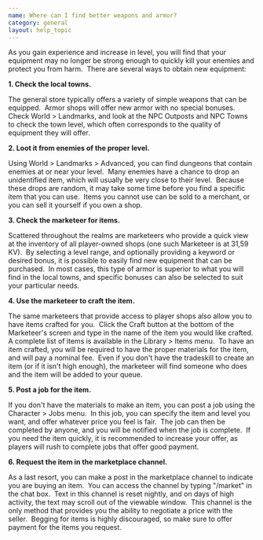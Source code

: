 ```yaml
---
name: Where can I find better weapons and armor?
category: general
layout: help_topic
---
```

As you gain experience and increase in level, you will find that your equipment may no longer be strong enough to quickly kill your enemies and protect you from harm.  There are several ways to obtain new equipment:

**1\. Check the local towns.**

The general store typically offers a variety of simple weapons that can be equipped.  Armor shops will offer new armor with no special bonuses.  Check World > Landmarks, and look at the NPC Outposts and NPC Towns to check the town level, which often corresponds to the quality of equipment they will offer.

**2\. Loot it from enemies of the proper level.**

Using World > Landmarks > Advanced, you can find dungeons that contain enemies at or near your level.  Many enemies have a chance to drop an unidentified item, which will usually be very close to their level.  Because these drops are random, it may take some time before you find a specific item that you can use.  Items you cannot use can be sold to a merchant, or you can sell it yourself if you own a shop.

**3\. Check the marketeer for items.**

Scattered throughout the realms are marketeers who provide a quick view at the inventory of all player-owned shops (one such Marketeer is at 31,59 KV).  By selecting a level range, and optionally providing a keyword or desired bonus, it is possible to easily find new equipment that can be purchased.  In most cases, this type of armor is superior to what you will find in the local towns, and specific bonuses can also be selected to suit your particular needs.

**4\. Use the marketeer to craft the item.**

The same marketeers that provide access to player shops also allow you to have items crafted for you.  Click the Craft button at the bottom of the Marketeer's screen and type in the name of the item you would like crafted.  A complete list of items is available in the Library > Items menu.  To have an item crafted, you will be required to have the proper materials for the item, and will pay a nominal fee.  Even if you don't have the tradeskill to create an item (or if it isn't high enough), the marketeer will find someone who does and the item will be added to your queue.

**5\. Post a job for the item.**

If you don't have the materials to make an item, you can post a job using the Character > Jobs menu.  In this job, you can specify the item and level you want, and offer whatever price you feel is fair.  The job can then be completed by anyone, and you will be notified when the job is complete.  If you need the item quickly, it is recommended to increase your offer, as players will rush to complete jobs that offer good payment. 

**6\. Request the item in the marketplace channel.**

As a last resort, you can make a post in the marketplace channel to indicate you are buying an item.  You can access the channel by typing "/market" in the chat box.  Text in this channel is reset nightly, and on days of high activity, the text may scroll out of the viewable window.  This channel is the only method that provides you the ability to negotiate a price with the seller.  Begging for items is highly discouraged, so make sure to offer payment for the items you request.